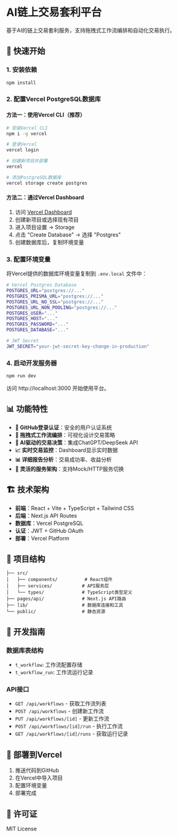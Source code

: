 # AI链上交易套利平台

基于AI的链上交易套利服务，支持拖拽式工作流编排和自动化交易执行。

## 🚀 快速开始

### 1. 安装依赖
```bash
npm install
```

### 2. 配置Vercel PostgreSQL数据库

#### 方法一：使用Vercel CLI（推荐）
```bash
# 安装Vercel CLI
npm i -g vercel

# 登录Vercel
vercel login

# 创建新项目并部署
vercel

# 添加PostgreSQL数据库
vercel storage create postgres
```

#### 方法二：通过Vercel Dashboard
1. 访问 [Vercel Dashboard](https://vercel.com/dashboard)
2. 创建新项目或选择现有项目
3. 进入项目设置 → Storage
4. 点击 "Create Database" → 选择 "Postgres"
5. 创建数据库后，复制环境变量

### 3. 配置环境变量

将Vercel提供的数据库环境变量复制到 `.env.local` 文件中：

```bash
# Vercel Postgres Database
POSTGRES_URL="postgres://..."
POSTGRES_PRISMA_URL="postgres://..."
POSTGRES_URL_NO_SSL="postgres://..."
POSTGRES_URL_NON_POOLING="postgres://..."
POSTGRES_USER="..."
POSTGRES_HOST="..."
POSTGRES_PASSWORD="..."
POSTGRES_DATABASE="..."

# JWT Secret
JWT_SECRET="your-jwt-secret-key-change-in-production"
```

### 4. 启动开发服务器
```bash
npm run dev
```

访问 http://localhost:3000 开始使用平台。

## 📊 功能特性

- **🔐 GitHub登录认证**：安全的用户认证系统
- **🎨 拖拽式工作流编排**：可视化设计交易策略
- **🤖 AI驱动的交易决策**：集成ChatGPT/DeepSeek API
- **📈 实时交易监控**：Dashboard显示实时数据
- **📊 详细报告分析**：交易成功率、收益分析
- **🔧 灵活的服务架构**：支持Mock/HTTP服务切换

## 🏗️ 技术架构

- **前端**：React + Vite + TypeScript + Tailwind CSS
- **后端**：Next.js API Routes
- **数据库**：Vercel PostgreSQL
- **认证**：JWT + GitHub OAuth
- **部署**：Vercel Platform

## 📁 项目结构

```
├── src/
│   ├── components/          # React组件
│   ├── services/           # API服务层
│   └── types/              # TypeScript类型定义
├── pages/api/              # Next.js API路由
├── lib/                    # 数据库连接和工具
└── public/                 # 静态资源
```

## 🔧 开发指南

### 数据库表结构

- `t_workflow`: 工作流配置存储
- `t_workflow_run`: 工作流运行记录

### API接口

- `GET /api/workflows` - 获取工作流列表
- `POST /api/workflows` - 创建新工作流
- `PUT /api/workflows/[id]` - 更新工作流
- `POST /api/workflows/[id]/run` - 执行工作流
- `GET /api/workflows/[id]/runs` - 获取运行记录

## 🚀 部署到Vercel

1. 推送代码到GitHub
2. 在Vercel中导入项目
3. 配置环境变量
4. 部署完成

## 📝 许可证

MIT License